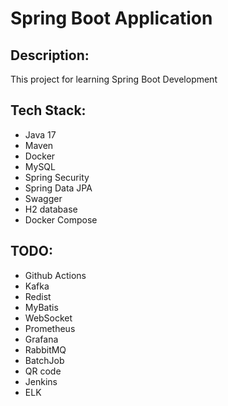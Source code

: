 # Spring Boot Application

## Description:
This project for learning Spring Boot Development
## Tech Stack:

- Java 17
- Maven
- Docker
- MySQL
- Spring Security
- Spring Data JPA
- Swagger
- H2 database
- Docker Compose


## TODO:
- Github Actions
- Kafka
- Redist
- MyBatis
- WebSocket
- Prometheus
- Grafana
- RabbitMQ
- BatchJob
- QR code
- Jenkins
- ELK 
